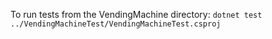 To run tests from the VendingMachine directory:
`dotnet test ../VendingMachineTest/VendingMachineTest.csproj`